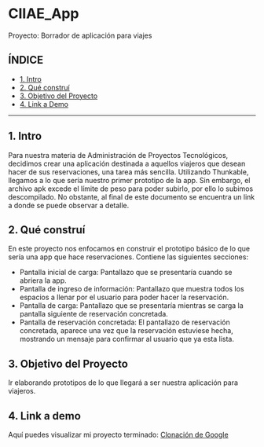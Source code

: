 # CIIAE_App
Proyecto: Borrador de aplicación para viajes

## **ÍNDICE**
* [1. Intro](https://github.com/AlessandraSTEM/CIIAE_App/blob/main/README.md#1-intro)
* [2. Qué construí](https://github.com/AlessandraSTEM/CIIAE_App/blob/main/README.md#2-qu%C3%A9-constru%C3%AD)
* [3. Objetivo del Proyecto](https://github.com/AlessandraSTEM/CIIAE_App/blob/main/README.md#3-objetivo-del-proyecto)
* [4. Link a Demo](#)

****

## 1. Intro
Para nuestra materia de Administración de Proyectos Tecnológicos, decidimos crear una aplicación destinada a aquellos viajeros que desean hacer de sus reservaciones, una tarea más sencilla. Utilizando Thunkable, llegamos a lo que sería nuestro primer prototipo de la app. Sin embargo, el archivo apk excede el límite de peso para poder subirlo, por ello lo subimos descompilado. No obstante, al final de este documento se encuentra un link a donde se puede observar a detalle.

## 2. Qué construí
En este proyecto nos enfocamos en construir el prototipo básico de lo que sería una app que hace reservaciones.
Contiene las siguientes secciones: 
* Pantalla inicial de carga: Pantallazo que se presentaría cuando se abriera la app.
* Pantalla de ingreso de información: Pantallazo que muestra todos los espacios a llenar por el usuario para poder hacer la reservación. 
* Pantalla de carga: Pantallazo que se presentaría mientras se carga la pantalla siguiente de reservación concretada.
* Pantalla de reservación concretada: El pantallazo de reservación concretada, aparece una vez que la reservación estuviese hecha, mostrando un mensaje para confirmar al usuario que ya esta lista.

## 3. Objetivo del Proyecto
Ir elaborando prototipos de lo que llegará a ser nuestra aplicación para viajeros.

## 4. Link a demo
Aquí puedes visualizar mi proyecto terminado: [Clonación de Google](https://luxury-dodol-32cc72.netlify.app/)
